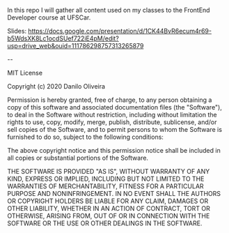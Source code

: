 In this repo I will gather all content used on my classes to the FrontEnd Developer course at UFSCar.


Slides:
https://docs.google.com/presentation/d/1CK44BvR6ecum4r69-b5WdsXK8Lc1ocdSUef722iE4pM/edit?usp=drive_web&ouid=111786298757313265879

--

MIT License

Copyright (c) 2020 Danilo Oliveira

Permission is hereby granted, free of charge, to any person obtaining a copy
of this software and associated documentation files (the "Software"), to deal
in the Software without restriction, including without limitation the rights
to use, copy, modify, merge, publish, distribute, sublicense, and/or sell
copies of the Software, and to permit persons to whom the Software is
furnished to do so, subject to the following conditions:

The above copyright notice and this permission notice shall be included in all
copies or substantial portions of the Software.

THE SOFTWARE IS PROVIDED "AS IS", WITHOUT WARRANTY OF ANY KIND, EXPRESS OR
IMPLIED, INCLUDING BUT NOT LIMITED TO THE WARRANTIES OF MERCHANTABILITY,
FITNESS FOR A PARTICULAR PURPOSE AND NONINFRINGEMENT. IN NO EVENT SHALL THE
AUTHORS OR COPYRIGHT HOLDERS BE LIABLE FOR ANY CLAIM, DAMAGES OR OTHER
LIABILITY, WHETHER IN AN ACTION OF CONTRACT, TORT OR OTHERWISE, ARISING FROM,
OUT OF OR IN CONNECTION WITH THE SOFTWARE OR THE USE OR OTHER DEALINGS IN THE
SOFTWARE.
